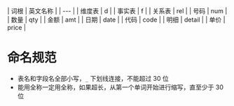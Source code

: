 | 词根 | 英文名称 |
| --- |
| 维度表 | d |
| 事实表 | f |
| 关系表 | rel |
| 号码 | num |
| 数量 | qty |
| 金额 | amt |
| 日期 | date |
| 代码 | code |
| 明细 | detail |
| 单价 | price |


# 命名规范
* 表名和字段名全部小写，`_` 下划线连接，不能超过 30 位
* 能用全称一定用全称，如果超长，从第一个单词开始进行缩写，直至少于 30 位
